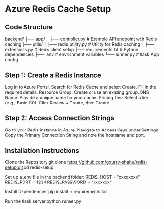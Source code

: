 # Azure Redis Cache Setup

## Code Structure
backend/
├── app/
│   ├── controller.py  # Example API endpoint with Redis caching
├── utils/
│   ├── redis_utility.py           # Utility for Redis caching
│   ├── extensions.py              # Redis client setup
├── requirements.txt               # Python dependencies
├── .env                           # envrionment variables
└── runner.py                # flask App config 



## Step 1: Create a Redis Instance
Log in to Azure Portal.
Search for Redis Cache and select Create.
Fill in the required details:
Resource Group: Create or use an existing group.
DNS Name: Provide a unique name for your cache.
Pricing Tier: Select a tier (e.g., Basic C0).
Click Review + Create, then Create.

## Step 2: Access Connection Strings
Go to your Redis instance in Azure.
Navigate to Access Keys under Settings.
Copy the Primary Connection String and note the hostname and port.

## Installation Instructions
Clone the Repository
git clone https://github.com/gourav-shahu/redis-setup.git
cd redis-setup

Set up a .env file in the backend folder:
REDIS_HOST = "xxxxxxxx"
REDIS_PORT = 1234
REDIS_PASSWORD = "xxxxxxx"

Install Dependencies
pip install -r requirements.txt

Run the flask server
python runner.py
